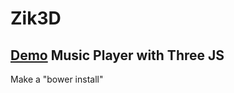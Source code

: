 # Zik3D
[Demo](http://wcastand.github.io/Zik3D)
Music Player with Three JS
--
Make a "bower install"
